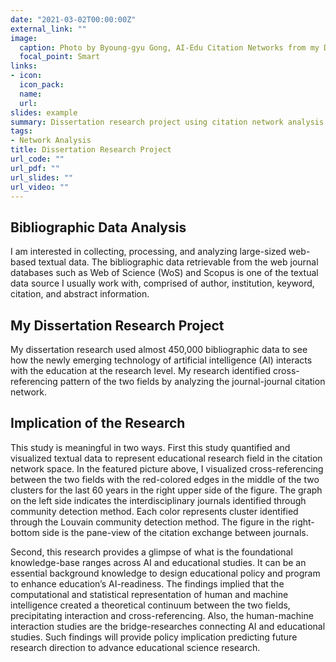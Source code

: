 ```yaml
---
date: "2021-03-02T00:00:00Z"
external_link: ""
image:
  caption: Photo by Byoung-gyu Gong, AI-Edu Citation Networks from my Dissertation
  focal_point: Smart
links:
- icon: 
  icon_pack: 
  name:
  url:
slides: example
summary: Dissertation research project using citation network analysis method.
tags:
- Network Analysis
title: Dissertation Research Project
url_code: ""
url_pdf: ""
url_slides: ""
url_video: ""
---
```


## **Bibliographic Data Analysis**

I am interested in collecting, processing, and analyzing large-sized web-based textual data. The bibliographic data retrievable from the web journal databases such as Web of Science (WoS) and Scopus is one of the textual data source I usually work with, comprised of author, institution, keyword, citation, and abstract information. 

## **My Dissertation Research Project**

My dissertation research used almost 450,000 bibliographic data to see how the newly emerging technology of artificial intelligence (AI) interacts with the education at the research level. My research identified cross-referencing pattern of the two fields by analyzing the journal-journal citation network. 


## **Implication of the Research**

This study is meaningful in two ways. First this study quantified and visualized textual data to represent educational research field in the citation network space. In the featured picture above, I visualized cross-referencing between the two fields with the red-colored edges in the middle of the two clusters for the last 60 years in the right upper side of the figure. The graph on the left side indicates the interdisciplinary journals identified through community detection method. Each color represents cluster identified through the Louvain community detection method. The figure in the right-bottom side is the pane-view of the citation exchange between journals. 

Second, this research provides a glimpse of what is the foundational knowledge-base ranges across AI and educational studies. It can be an essential background knowledge to design educational policy and program to enhance education’s AI-readiness. The findings implied that the computational and statistical representation of human and machine intelligence created a theoretical continuum between the two fields, precipitating interaction and cross-referencing. Also, the human-machine interaction studies are the bridge-researches connecting AI and educational studies. Such findings will provide policy implication predicting future research direction to advance educational science research.


